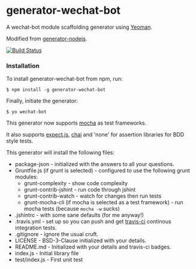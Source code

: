# generator-wechat-bot

A wechat-bot module scaffolding generator using [Yeoman](http://yeoman.io).

Modified from [generator-nodejs](https://github.com/eugeneware/generator-nodejs).

[![Build Status](https://secure.travis-ci.org/wechat-bots/generator.png?branch=master)](https://travis-ci.org/wechat-bots/generator)

### Installation

To install generator-wechat-bot from npm, run:

```
$ npm install -g generator-wechat-bot
```

Finally, initiate the generator:

```
$ yo wechat-bot
```

This generator now supports
[mocha](https://github.com/visionmedia/mocha)
as test frameworks.

It also supports [expect.js](https://github.com/learnboost/expect.js),
[chai](https://github.com/chaijs/chai) and 'none' for assertion libraries for
BDD style tests.

This generator will install the following files:

* package-json - initialized with the answers to all your questions.
* Gruntfile.js (if grunt is selected) - configured to use the following grunt modules:
    * grunt-complexity - show code complexity
    * grunt-contrib-jshint - run code through jshint
    * grunt-contrib-watch - watch for changes then run tests
    * grunt-mocha-cli (if mocha is selected as a test framework) - run mocha
      tests (because `mocha -w` sucks)
* .jshintrc - with some sane defaults (for me anyway!)
* .travis.yml - set up so you can push and get [travis-ci](http://travis-ci.org)
   continous integration tests.
* .gitignore - ignore the usual cruft.
* LICENSE - BSD-3-Clause initialized with your details.
* README.md - Initialized with your details and travis-ci badges.
* index.js - Initial library file
* test/index.js - First unit test
